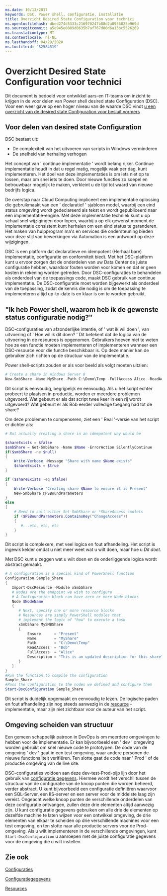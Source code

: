 ```yaml
---
ms.date: 10/13/2017
keywords: DSC, Power shell, configuratie, installatie
title: Overzicht Desired State Configuration voor technici
ms.openlocfilehash: dbed274d5333c216970247b88d2a0956025e969d
ms.sourcegitcommit: a5e945e0889d0635b7af767d80d6a13bc5526269
ms.translationtype: MT
ms.contentlocale: nl-NL
ms.lasthandoff: 04/29/2020
ms.locfileid: "82584519"
---
```

# <a name="desired-state-configuration-overview-for-engineers"></a>Overzicht Desired State Configuration voor technici

Dit document is bedoeld voor ontwikkel aars-en IT-teams om inzicht te krijgen in de voor delen van Power shell desired state Configuration (DSC). Voor een weer gave op een hoger niveau van de waarde DSC vindt [u een overzicht van de desired state Configuration voor besluit vormers](decisionMaker.md)

## <a name="benefits-of-desired-state-configuration"></a>Voor delen van desired state Configuration

DSC bestaat uit:

- De complexiteit van het uitvoeren van scripts in Windows verminderen
- De snelheid van herhaling verhogen

Het concept van ' continue implementatie ' wordt belang rijker. Continue implementatie houdt in dat u regel matig, mogelijk vaak per dag, kunt implementeren. Het doel van deze implementaties is om iets niet op te lossen, maar om snel iets te doen. Door nieuwe functies zo soepel en betrouwbaar mogelijk te maken, verkleint u de tijd tot waard van nieuwe bedrijfs logica.

De overstap naar Cloud Computing impliceert een implementatie oplossing die gebruikmaakt van een ' declaratief ' sjabloon model, waarbij een eind status omgeving wordt gedeclareerd als tekst en wordt gepubliceerd naar een implementatie-engine. Met deze implementatie techniek kunt u op schaal snel wijzigingen door lopen, waarbij u op elk gewenst moment de implementatie consistent kunt herhalen om een eind status te garanderen. Het maken van hulpprogram ma's en services die ondersteuning bieden voor deze stijl van bewerkingen via Automation is een antwoord op deze wijzigingen.

DSC is een platform dat declaratieve en idempotent (Herhaal bare) implementatie, configuratie en conformiteit biedt. Met het DSC-platform kunt u ervoor zorgen dat de onderdelen van uw Data Center de juiste configuratie hebben, waardoor fouten worden voor komen en dat er geen kosten in rekening worden getreden. Door DSC-configuraties te behandelen als onderdeel van de toepassings code, maakt DSC gebruik van continue implementatie. De DSC-configuratie moet worden bijgewerkt als onderdeel van de toepassing, zodat de kennis die nodig is om de toepassing te implementeren altijd up-to-date is en klaar is om te worden gebruikt.

## <a name="i-have-powershell-why-do-i-need-desired-state-configuration"></a>"Ik heb Power shell, waarom heb ik de gewenste status configuratie nodig?"

DSC-configuraties van afzonderlijke intentie, of ' wat ik wil doen ', van uitvoering of ' Hoe wil ik dit doen? ' Dit betekent dat de logica van de uitvoering in de resources is opgenomen. Gebruikers hoeven niet te weten hoe ze een functie moeten implementeren of implementeren wanneer een DSC-resource voor die functie beschikbaar is. Op deze manier kan de gebruiker zich richten op de structuur van de implementatie.

Power shell-scripts zouden er als voor beeld als volgt moeten uitzien:

```powershell
# Create a share in Windows Server 8
New-SmbShare -Name MyShare -Path C:\Demo\Temp -FullAccess Alice -ReadAccess Bob
```

Dit script is eenvoudig, begrijpelijk en eenvoudig. Als u het script echter probeert te plaatsen in productie, worden er meerdere problemen uitgevoerd. Wat gebeurt er als dat script twee keer in een rij wordt uitgevoerd? Wat gebeurt er als Bob eerder volledige toegang had tot de share?

Om deze problemen te compenseren, ziet een ' Real '-versie van het script er dichter als:

```powershell
# But actually creating a share in an idempotent way would be

$shareExists = $false
$smbShare = Get-SmbShare -Name $Name -ErrorAction SilentlyContinue
if($smbShare -ne $null)
{
    Write-Verbose -Message "Share with name $Name exists"
    $shareExists = $true
}

if ($shareExists -eq $false)
{
    Write-Verbose "Creating share $Name to ensure it is Present"
    New-SmbShare @PSBoundParameters
}
else
{
    # Need to call either Set-SmbShare or *ShareAccess cmdlets
    if ($PSBoundParameters.ContainsKey("ChangeAccess"))
    {
       #...etc, etc, etc
    }
}
```

Dit script is complexere, met veel logica en fout afhandeling. Het script is ingewik kelder omdat u niet meer weet wat u wilt doen, maar hoe u _Dit doet_.

Met DSC kunt u zeggen wat u wilt doen en de onderliggende logica wordt abstract gemaakt.

```powershell
# A configuration is a special kind of PowerShell function
Configuration Sample_Share
{
   Import-DscResource -Module xSmbShare
   # Nodes are the endpoint we wish to configure
   # A Configuration block can have zero or more Node blocks
   Node $NodeName
   {
      # Next, specify one or more resource blocks
      # Resources are simply PowerShell modules that
      # implement the logic of "how" to execute a task
      xSmbShare MySMBShare
      {
          Ensure      = "Present"
          Name        = "MyShare"
          Path        = "C:\Demo\Temp"
          ReadAccess  = "Bob"
          FullAccess  = "Alice"
          Description = "This is an updated description for this share"
      }
   }
}
#Run the function to compile the configuration
Sample_Share
#Pass the configuration to the nodes we defined and configure them
Start-DscConfiguration Sample_Share
```

Dit script is duidelijk opgemaakt en eenvoudig te lezen.
De logische paden en fout afhandeling zijn nog steeds aanwezig in de [resource](../resources/resources.md) -implementatie, maar zijn niet zichtbaar voor de auteur van het script.

## <a name="separating-environment-from-structure"></a>Omgeving scheiden van structuur

Een gemeen schappelijk patroon in DevOps is om meerdere omgevingen te hebben voor de implementatie. Er kan bijvoorbeeld een ' dev ' omgeving worden gebruikt om snel nieuwe code te prototypen. De code van de omgeving ' dev ' gaat in een test omgeving, waar andere personen de nieuwe functionaliteit verifiëren. Ten slotte gaat de code naar ' Prod ' of de productie omgeving van de live site.

DSC-configuraties voldoen aan deze dev-test-Prod-pijp lijn door het gebruik van [configuratie gegevens](../configurations/configData.md).
Hiermee wordt het verschil tussen de structuur van de configuratie van de knoop punten die worden beheerd, verder abstract. U kunt bijvoorbeeld een configuratie definiëren waarvoor een SQL-Server, een IIS-server en een server voor de middelste laag zijn vereist. Ongeacht welke knoop punten de verschillende onderdelen van deze configuratie ontvangen, zullen deze drie elementen altijd aanwezig zijn. U kunt configuratie gegevens gebruiken om alle drie de elementen op dezelfde machine te laten wijzen voor een ontwikkel omgeving, de drie elementen van elkaar te scheiden op drie verschillende machines voor een test omgeving, en ten slotte naar alle productie servers voor de Prod-omgeving. Als u wilt implementeren in de verschillende omgevingen, kunt `Start-DscConfiguration` u aanroepen met de juiste configuratie gegevens voor de omgeving die u wilt instellen.

## <a name="see-also"></a>Zie ook

[Configuraties](../configurations/configurations.md)

[Configuratiegegevens](../configurations/configData.md)

[Resources](../resources/resources.md)
